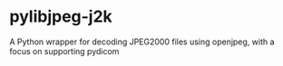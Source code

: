 # pylibjpeg-j2k

A Python wrapper for decoding JPEG2000 files using openjpeg, with a focus on
supporting pydicom
